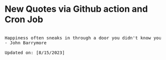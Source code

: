 # New Quotes via Github action and Cron Job

<pre>
<!-- #quote -->
Happiness often sneaks in through a door you didn't know you left open.
- John Barrymore

Updated on: [8/15/2023]
<!-- #quoteEnd -->
</pre>
